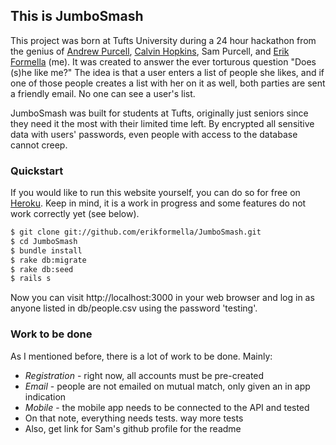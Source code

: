 ## This is JumboSmash

This project was born at Tufts University during a 24 hour hackathon from the genius of [Andrew Purcell](https://github.com/andrewpurcell), [Calvin Hopkins](https://github.com/chopki01), Sam Purcell, and [Erik Formella](https://github.com/erikformella) (me). It was created to answer the ever torturous question "Does (s)he like me?" The idea is that a user enters a list of people she likes, and if one of those people creates a list with her on it as well, both parties are sent a friendly email. No one can see a user's list.

JumboSmash was built for students at Tufts, originally just seniors since they need it the most with their limited time left. By encrypted all sensitive data with users' passwords, even people with access to the database cannot creep.

### Quickstart

If you would like to run this website yourself, you can do so for free on [Heroku](https://devcenter.heroku.com/articles/rails3). Keep in mind, it is a work in progress and some features do not work correctly yet (see below).

```sh
$ git clone git://github.com/erikformella/JumboSmash.git
$ cd JumboSmash
$ bundle install
$ rake db:migrate
$ rake db:seed
$ rails s
```

Now you can visit http://localhost:3000 in your web browser and log in as anyone listed in db/people.csv using the password 'testing'.

### Work to be done

As I mentioned before, there is a lot of work to be done. Mainly:
 - *Registration* - right now, all accounts must be pre-created
 - *Email* - people are not emailed on mutual match, only given an in app indication
 - *Mobile* - the mobile app needs to be connected to the API and tested
 - On that note, everything needs tests. way more tests
 - Also, get link for Sam's github profile for the readme
